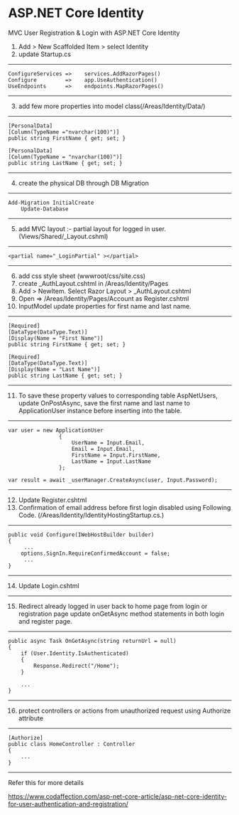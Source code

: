 # ASP.NET Core Identity
MVC User Registration &amp; Login with ASP.NET Core Identity
1) Add > New Scaffolded Item > select Identity
2) update Startup.cs 
----------------------------------------------
	ConfigureServices =>    services.AddRazorPages()
	Configure    	  =>    app.UseAuthentication()
	UseEndpoints      =>	endpoints.MapRazorPages()
----------------------------------------------
3) add few more properties into model class(/Areas/Identity/Data/)
----------------------------------------------
    [PersonalData]
    [Column(TypeName ="nvarchar(100)")]
    public string FirstName { get; set; }

    [PersonalData]
    [Column(TypeName = "nvarchar(100)")]
    public string LastName { get; set; }
----------------------------------------------
4) create the physical DB through DB Migration
----------------------------------------------

	Add-Migration InitialCreate
        Update-Database

----------------------------------------------
5) add MVC layout :- partial layout for logged in user.(Views/Shared/_Layout.cshml) 
----------------------------------------------
    <partial name="_LoginPartial" ></partial>

----------------------------------------------
6) add css style sheet (wwwroot/css/site.css)
7) create _AuthLayout.cshtml in /Areas/Identity/Pages
8) Add > NewItem. Select Razor Layout > _AuthLayout.cshtml
9)  Open => /Areas/Identity/Pages/Account as Register.cshtml
10) InputModel update properties for first name and last name.
----------------------------------------------
    [Required]
    [DataType(DataType.Text)]
    [Display(Name = "First Name")]
    public string FirstName { get; set; }

    [Required]
    [DataType(DataType.Text)]
    [Display(Name = "Last Name")]
    public string LastName { get; set; }
----------------------------------------------
11) To save these property values to corresponding table AspNetUsers, update OnPostAsync, save the first name and last name to ApplicationUser instance before inserting into the table.
----------------------------------------------
    var user = new ApplicationUser 
					{ 
						UserName = Input.Email,
						Email = Input.Email,
						FirstName = Input.FirstName, 
						LastName = Input.LastName 
					};
					
    var result = await _userManager.CreateAsync(user, Input.Password);
----------------------------------------------
12) Update  Register.cshtml
13) Confirmation of email address before first login disabled using Following Code.
	(/Areas/Identity/IdentityHostingStartup.cs.)
----------------------------------------------
	public void Configure(IWebHostBuilder builder)
    {
	     ...
		options.SignIn.RequireConfirmedAccount = false;
		 ...
    }
    
----------------------------------------------
14) Update  Login.cshtml
----------------------------------------------
15) Redirect already logged in user back to home page from login or registration page
    update onGetAsync method statements in both login and register page.
----------------------------------------------
	public async Task OnGetAsync(string returnUrl = null)
	{
		if (User.Identity.IsAuthenticated)
		{
			Response.Redirect("/Home");
		}

		...
	}
----------------------------------------------
16) protect controllers or actions from unauthorized request using Authorize attribute
----------------------------------------------
	[Authorize]
	public class HomeController : Controller
	{
		...
	}
	
----------------------------------------------

Refer this for more details 

https://www.codaffection.com/asp-net-core-article/asp-net-core-identity-for-user-authentication-and-registration/
